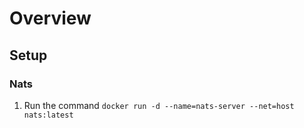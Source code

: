 # Overview

## Setup

### Nats

1. Run the command `docker run -d --name=nats-server --net=host nats:latest`

